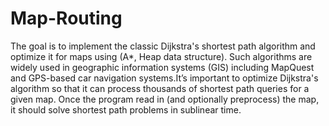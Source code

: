 Map-Routing
===========

The goal is to implement the classic Dijkstra's shortest path  algorithm and optimize it for maps using (A*, Heap data structure). Such algorithms are widely used in  geographic information systems (GIS) including MapQuest and  GPS-based car navigation systems.It’s important to optimize Dijkstra's algorithm so  that it can  process thousands of shortest path queries for a given map. Once the  program read in (and  optionally preprocess) the map, it should solve shortest path problems in sublinear time. 
